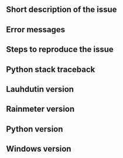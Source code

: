 <!--
Provide a general summary of your changes in the "Title" section above.
Please fill out the following and answer as many of the questions as you can.
-->
## Short description of the issue
<!--
What is nature of the issue?
What was the expected behavior?
-->


## Error messages
<!--
Which, if any, error messages are displayed by the skin and/or Rainmeter's log?
-->


## Steps to reproduce the issue
<!--
What triggers the issue? Please provide a step-by-step explanation, if possible.
-->


## Python stack traceback
<!--
Try setting the Python path to "python" instead of "pythonw" to show the terminal.
Reproduce the issue and provide a screenshot of any stack tracebacks that may have appeared in the terminal.
-->


## Lauhdutin version
<!--
Which version of Lauhdutin are you using?
Version number can be found via Rainmeter's "Manage" window.
Check the releases section for newer releases and try using the latest version, if not already doing so.
-->


## Rainmeter version
<!--
Which version of Rainmeter are you using?
Have you tried updating to the latest stable version of Rainmeter, if you are not already using it?
-->


## Python version
<!--
Which version of Python are you using (e.g. 3.5, 3.6, etc.)?
Which release flavor did you download (e.g. installer or embeddable zip archive)?
-->


## Windows version
<!--
Which version of Windows are you using?
-->
